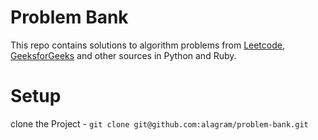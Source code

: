 # Problem Bank

This repo contains solutions to algorithm problems from [Leetcode](https://leetcode.com), [GeeksforGeeks](https://www.geeksforgeeks.org/) and other sources in Python and Ruby.

# Setup

clone the Project - `git clone git@github.com:alagram/problem-bank.git`
